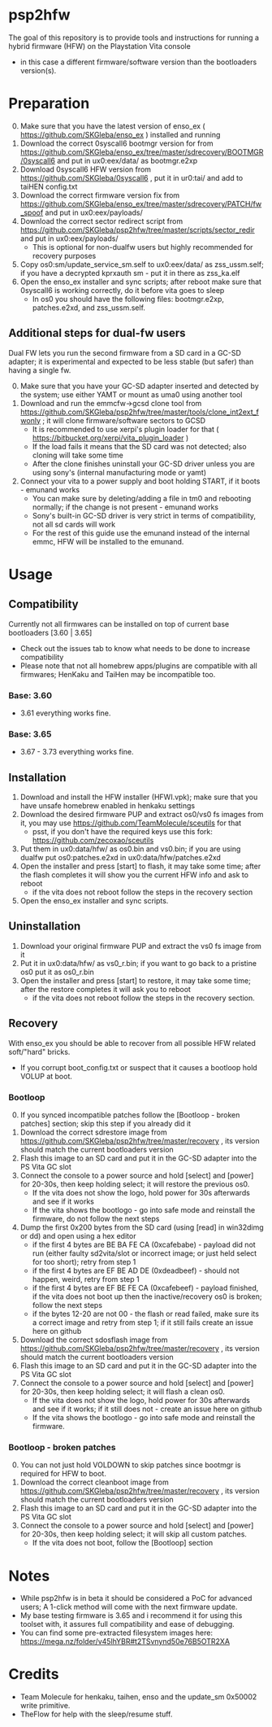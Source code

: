 # psp2hfw
The goal of this repository is to provide tools and instructions for running a hybrid firmware (HFW) on the Playstation Vita console
 - in this case a different firmware/software version than the bootloaders version(s).
 
# Preparation
0) Make sure that you have the latest version of enso_ex ( https://github.com/SKGleba/enso_ex ) installed and running
1) Download the correct 0syscall6 bootmgr version for from https://github.com/SKGleba/enso_ex/tree/master/sdrecovery/BOOTMGR/0syscall6 and put in ux0:eex/data/ as bootmgr.e2xp
2) Download 0syscall6 HFW version from https://github.com/SKGleba/0syscall6 , put it in ur0:tai/ and add to taiHEN config.txt
3) Download the correct firmware version fix from https://github.com/SKGleba/enso_ex/tree/master/sdrecovery/PATCH/fw_spoof and put in ux0:eex/payloads/
4) Download the correct sector redirect script from https://github.com/SKGleba/psp2hfw/tree/master/scripts/sector_redir and put in ux0:eex/payloads/
    - This is optional for non-dualfw users but highly recommended for recovery purposes
5) Copy os0:sm/update_service_sm.self to ux0:eex/data/ as zss_ussm.self; if you have a decrypted kprxauth sm - put it in there as zss_ka.elf
6) Open the enso_ex installer and sync scripts; after reboot make sure that 0syscall6 is working correctly, do it before vita goes to sleep
    - In os0 you should have the following files: bootmgr.e2xp, patches.e2xd, and zss_ussm.self.
  
## Additional steps for dual-fw users
Dual FW lets you run the second firmware from a SD card in a GC-SD adapter; it is experimental and expected to be less stable (but safer) than having a single fw.

0) Make sure that you have your GC-SD adapter inserted and detected by the system; use either YAMT or mount as uma0 using another tool
1) Download and run the emmcfw->gcsd clone tool from https://github.com/SKGleba/psp2hfw/tree/master/tools/clone_int2ext_fwonly ; it will clone firmware/software sectors to GCSD
    - It is recommended to use xerpi's plugin loader for that ( https://bitbucket.org/xerpi/vita_plugin_loader )
    - If the load fails it means that the SD card was not detected; also cloning will take some time
    - After the clone finishes uninstall your GC-SD driver unless you are using sony's (internal manufacturing mode or yamt)
2) Connect your vita to a power supply and boot holding START, if it boots - emunand works
    - You can make sure by deleting/adding a file in tm0 and rebooting normally; if the change is not present - emunand works
    - Sony's built-in GC-SD driver is very strict in terms of compatibility, not all sd cards will work
    - For the rest of this guide use the emunand instead of the internal emmc, HFW will be installed to the emunand.
  
# Usage

## Compatibility
Currently not all firmwares can be installed on top of current base bootloaders [3.60 | 3.65]
 - Check out the issues tab to know what needs to be done to increase compatibility
 - Please note that not all homebrew apps/plugins are compatible with all firmwares; HenKaku and TaiHen may be incompatible too.

### Base: 3.60
 - 3.61 everything works fine.
 
### Base: 3.65
 - 3.67 - 3.73 everything works fine.
 
## Installation
1) Download and install the HFW installer (HFWI.vpk); make sure that you have unsafe homebrew enabled in henkaku settings
2) Download the desired firmware PUP and extract os0/vs0 fs images from it, you may use https://github.com/TeamMolecule/sceutils for that
    - psst, if you don't have the required keys use this fork: https://github.com/zecoxao/sceutils
3) Put them in ux0:data/hfw/ as os0.bin and vs0.bin; if you are using dualfw put os0:patches.e2xd in ux0:data/hfw/patches.e2xd
4) Open the installer and press [start] to flash, it may take some time; after the flash completes it will show you the current HFW info and ask to reboot
    - if the vita does not reboot follow the steps in the recovery section
5) Open the enso_ex installer and sync scripts.
 
## Uninstallation
1) Download your original firmware PUP and extract the vs0 fs image from it
2) Put it in ux0:data/hfw/ as vs0_r.bin; if you want to go back to a pristine os0 put it as os0_r.bin
3) Open the installer and press [start] to restore, it may take some time; after the restore completes it will ask you to reboot
    - if the vita does not reboot follow the steps in the recovery section.
  
## Recovery
With enso_ex you should be able to recover from all possible HFW related soft/"hard" bricks.
 - If you corrupt boot_config.txt or suspect that it causes a bootloop hold VOLUP at boot.
 
### Bootloop
0) If you synced incompatible patches follow the [Bootloop - broken patches] section; skip this step if you already did it
1) Download the correct sdrestore image from https://github.com/SKGleba/psp2hfw/tree/master/recovery , its version should match the current bootloaders version
2) Flash this image to an SD card and put it in the GC-SD adapter into the PS Vita GC slot
3) Connect the console to a power source and hold [select] and [power] for 20-30s, then keep holding select; it will restore the previous os0.
    - If the vita does not show the logo, hold power for 30s afterwards and see if it works
    - If the vita shows the bootlogo - go into safe mode and reinstall the firmware, do not follow the next steps
4) Dump the first 0x200 bytes from the SD card (using [read] in win32dimg or dd) and open using a hex editor
    - if the first 4 bytes are BE BA FE CA (0xcafebabe) - payload did not run (either faulty sd2vita/slot or incorrect image; or just held select for too short); retry from step 1
    - if the first 4 bytes are EF BE AD DE (0xdeadbeef) - should not happen, weird, retry from step 1
    - if the first 4 bytes are EF BE FE CA (0xcafebeef) - payload finished, if the vita does not boot up then the inactive/recovery os0 is broken; follow the next steps
    - if the bytes 12-20 are not 00 - the flash or read failed, make sure its a correct image and retry from step 1; if it still fails create an issue here on github
5) Download the correct sdosflash image from https://github.com/SKGleba/psp2hfw/tree/master/recovery , its version should match the current bootloaders version
6) Flash this image to an SD card and put it in the GC-SD adapter into the PS Vita GC slot
7) Connect the console to a power source and hold [select] and [power] for 20-30s, then keep holding select; it will flash a clean os0.
    - If the vita does not show the logo, hold power for 30s afterwards and see if it works; if it still does not - create an issue here on github
    - If the vita shows the bootlogo - go into safe mode and reinstall the firmware.
  
### Bootloop - broken patches
0) You can not just hold VOLDOWN to skip patches since bootmgr is required for HFW to boot.
1) Download the correct cleanboot image from https://github.com/SKGleba/psp2hfw/tree/master/recovery , its version should match the current bootloaders version
2) Flash this image to an SD card and put it in the GC-SD adapter into the PS Vita GC slot
3) Connect the console to a power source and hold [select] and [power] for 20-30s, then keep holding select; it will skip all custom patches.
    - If the vita does not boot, follow the [Bootloop] section
	
# Notes
 - While psp2hfw is in beta it should be considered a PoC for advanced users; A 1-click method will come with the next firmware update.
 - My base testing firmware is 3.65 and i recommend it for using this toolset with, it assures full compatibility and ease of debugging.
 - You can find some pre-extracted filesystem images here: https://mega.nz/folder/v45lhYBR#t2TSvnynd50e76B5OTR2XA
  
# Credits
 - Team Molecule for henkaku, taihen, enso and the update_sm 0x50002 write primitive.
 - TheFlow for help with the sleep/resume stuff.
 
 
 
 
 
 